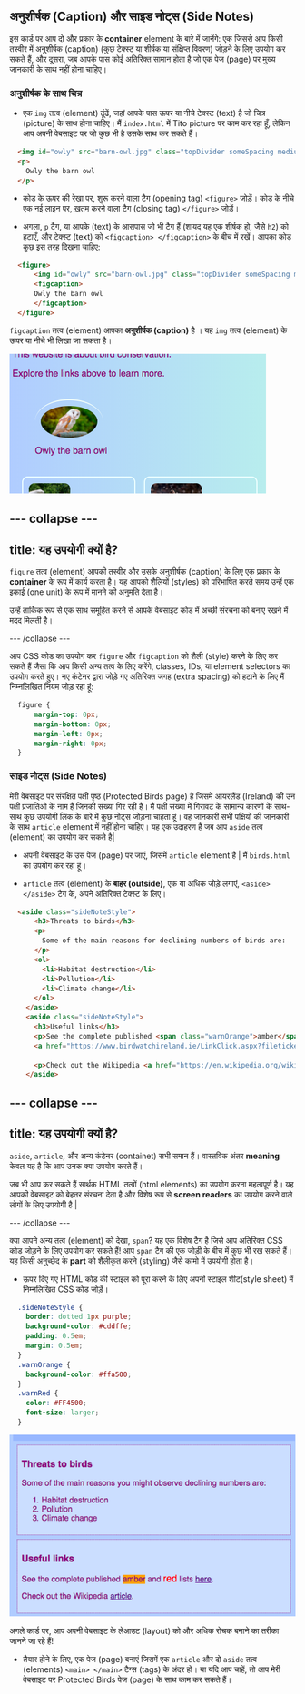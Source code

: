 ## अनुशीर्षक (Caption) और साइड नोट्स (Side Notes)

इस कार्ड पर आप दो और प्रकार के **container** element के बारे में जानेंगे: एक जिससे आप किसी तस्वीर में अनुशीर्षक (caption) (कुछ टेक्स्ट या शीर्षक या संक्षिप्त विवरण) जोड़ने के लिए उपयोग कर सकते हैं, और दूसरा, जब आपके पास कोई अतिरिक्त सामान होता है जो एक पेज (page) पर मुख्य जानकारी के साथ नहीं होना चाहिए।

### अनुशीर्षक के साथ चित्र

+ एक `img` तत्व (element) ढूंढें, जहां आपके पास ऊपर या नीचे टेक्स्ट (text) है जो चित्र (picture) के साथ होना चाहिए। मैं `index.html` में Tito picture पर काम कर रहा हूँ, लेकिन आप अपनी वेबसाइट पर जो कुछ भी है उसके साथ कर सकते हैं।

```html
  <img id="owly" src="barn-owl.jpg" class="topDivider someSpacing mediumPictures" alt="A barn owl" />the dog" />        
  <p>
    Owly the barn owl
  </p>
```

+ कोड के ऊपर की रेखा पर, शुरू करने वाला टैग (opening tag) `<figure>` जोड़ें। कोड के नीचे एक नई लाइन पर, ख़तम करने वाला टैग (closing tag) `</figure>` जोड़ें।

+ अगला, `p` टैग, या आपके (text) के आसपास जो भी टैग हैं (शायद यह एक शीर्षक हो, जैसे `h2`) को हटाएँ, और टेक्स्ट (text) को `<figcaption> </figcaption>` के बीच में रखें। आपका कोड कुछ इस तरह दिखना चाहिए:

```html
  <figure>
      <img id="owly" src="barn-owl.jpg" class="topDivider someSpacing mediumPictures" alt="A barn owl" />the dog" />        
      <figcaption>
      Owly the barn owl
      </figcaption>
  </figure>
```

`figcaption` तत्व (element) आपका **अनुशीर्षक (caption)** है । यह `img` तत्व (element) के ऊपर या नीचे भी लिखा जा सकता है।

![Picture of a barn owl with a caption](images/figureAndCaption.png)

--- collapse ---
---
title: यह उपयोगी क्यों है?
---

`figure` तत्व (element) आपकी तस्वीर और उसके अनुशीर्षक (caption) के लिए एक प्रकार के **container** के रूप में कार्य करता है। यह आपको शैलियों (styles) को परिभाषित करते समय उन्हें एक इकाई (one unit) के रूप में मानने की अनुमति देता है।

उन्हें तार्किक रूप से एक साथ समूहित करने से आपके वेबसाइट कोड में अच्छी संरचना को बनाए रखने में मदद मिलती है।

--- /collapse ---

आप CSS कोड का उपयोग कर `figure` और `figcaption` को शैली (style) करने के लिए कर सकते हैं जैसा कि आप किसी अन्य तत्व के लिए करेंगे, classes, IDs, या element selectors का उपयोग करते हुए। नए कंटेनर द्वारा जोड़े गए अतिरिक्त जगह (extra spacing) को हटाने के लिए मैं निम्नलिखित नियम जोड़ रहा हूं:

```css
  figure { 
      margin-top: 0px;
      margin-bottom: 0px;
      margin-left: 0px;
      margin-right: 0px;
  }
```

### साइड नोट्स (Side Notes)

मेरी वेबसाइट पर संरक्षित पक्षी पृष्ठ (Protected Birds page) है जिसमे आयरलैंड (Ireland) की उन पक्षी प्रजातिओ के नाम हैं जिनकी संख्या गिर रही है। मैं पक्षी संख्या में गिरावट के सामान्य कारणों के साथ-साथ कुछ उपयोगी लिंक के बारे में कुछ नोट्स जोड़ना चाहता हूं। वह जानकारी सभी पक्षियों की जानकारी के साथ `article` element में नहीं होना चाहिए। यह एक उदाहरण है जब आप `aside` तत्व (element) का उपयोग कर सकते है|

+ अपनी वेबसाइट के उस पेज (page) पर जाएं, जिसमें `article` element है | मैं `birds.html` का उपयोग कर रहा हूं।

+ `article` तत्व (element) के **बाहर (outside)**, एक या अधिक जोड़े लगाएं, `<aside> </aside>` टैग के, अपने अतिरिक्त टेक्स्ट के लिए।

```html  
  <aside class="sideNoteStyle">
      <h3>Threats to birds</h3>
      <p>
        Some of the main reasons for declining numbers of birds are:
      </p>
      <ol>
        <li>Habitat destruction</li>
        <li>Pollution</li>
        <li>Climate change</li>
      </ol>
    </aside>
    <aside class="sideNoteStyle">
      <h3>Useful links</h3>
      <p>See the complete published <span class="warnOrange">amber</span> and <span class="warnRed">red</span> lists
      <a href="https://www.birdwatchireland.ie/LinkClick.aspx?fileticket=VcYOTGOjNbA%3d&tabid=178">here</a>.</p>

      <p>Check out the Wikipedia <a href="https://en.wikipedia.org/wiki/Bird_conservation">article</a>.</p>
    </aside>
```

--- collapse ---
---
title: यह उपयोगी क्यों है?
---

`aside`, `article`, और अन्य कंटेनर (containet) सभी समान हैं। वास्तविक अंतर **meaning** केवल यह है कि आप उनक क्या उपयोग करते हैं।

जब भी आप कर सकते हैं सार्थक HTML तत्वों (html elements) का उपयोग करना महत्वपूर्ण है। यह आपकी वेबसाइट को बेहतर संरचना देता है और विशेष रूप से **screen readers** का उपयोग करने वाले लोगों के लिए उपयोगी है |

--- /collapse ---

क्या आपने अन्य तत्व (element) को देखा, `span`? यह एक विशेष टैग है जिसे आप अतिरिक्त CSS कोड जोड़ने के लिए उपयोग कर सकते हैं! आप `span` टैग की एक जोड़ी के बीच में कुछ भी रख सकते हैं। यह किसी अनुच्छेद के **part** को शैलीकृत करने (styling) जैसे कामो में उपयोगी होता है।

+ ऊपर दिए गए HTML कोड की स्टाइल को पूरा करने के लिए अपनी स्टाइल शीट(style sheet) में निम्नलिखित CSS कोड जोड़ें।

```css
  .sideNoteStyle {
    border: dotted 1px purple;
    background-color: #cddffe;
    padding: 0.5em;
    margin: 0.5em;
  }
  .warnOrange {
    background-color: #ffa500;
  }
  .warnRed {
    color: #FF4500;
    font-size: larger;
  }

```

![Additional notes with their own styling](images/asidesStyled.png)

अगले कार्ड पर, आप अपनी वेबसाइट के लेआउट (layout) को और अधिक रोचक बनाने का तरीका जानने जा रहे हैं!

+ तैयार होने के लिए, एक पेज (page) बनाएं जिसमें एक `article` और दो `aside` तत्व (elements) `<main> </main>` टैग्स (tags) के अंदर हों। या यदि आप चाहें, तो आप मेरी वेबसाइट पर Protected Birds पेज (page) के साथ काम कर सकते हैं।

   
